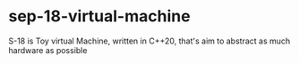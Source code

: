 # sep-18-virtual-machine
S-18 is Toy virtual Machine, written in C++20, that's aim to abstract as much hardware as possible
